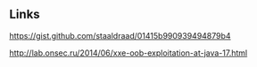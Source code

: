 ## Links

https://gist.github.com/staaldraad/01415b990939494879b4

http://lab.onsec.ru/2014/06/xxe-oob-exploitation-at-java-17.html


